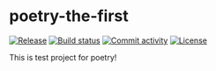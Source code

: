 # poetry-the-first

[![Release](https://img.shields.io/github/v/release/BrandonDing/poetry-the-first)](https://img.shields.io/github/v/release/BrandonDing/poetry-the-first)
[![Build status](https://img.shields.io/github/actions/workflow/status/BrandonDing/poetry-the-first/main.yml?branch=main)](https://github.com/BrandonDing/poetry-the-first/actions/workflows/main.yml?query=branch%3Amain)
[![Commit activity](https://img.shields.io/github/commit-activity/m/BrandonDing/poetry-the-first)](https://img.shields.io/github/commit-activity/m/BrandonDing/poetry-the-first)
[![License](https://img.shields.io/github/license/BrandonDing/poetry-the-first)](https://img.shields.io/github/license/BrandonDing/poetry-the-first)

This is test project for poetry!